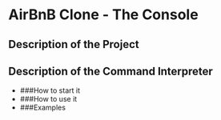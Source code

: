 # AirBnB Clone - The Console

## Description of the Project

## Description of the Command Interpreter
  * ###How to start it
  * ###How to use it
  * ###Examples
